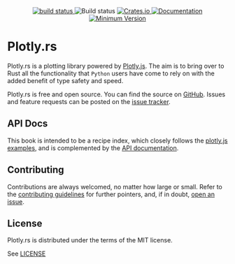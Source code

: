 <div align="center">
    <a href="https://github.com/plotly/plotly.rs/tree/main">
        <img src="https://img.shields.io/badge/Plotly.rs-main-brightgreen" alt="build status">
    </a>
    <a href="https://github.com/plotly/plotly.rs/actions?query=branch%3Amain" style="text-decoration: none!important;">
        <img src="https://img.shields.io/github/actions/workflow/status/plotly/plotly.rs/build.yml?branch=main" alt="Build status">
    </a>
    <a href="https://crates.io/crates/plotly">
        <img src="https://img.shields.io/crates/v/plotly.svg" alt="Crates.io">
    </a>
	<a href="https://docs.rs/plotly">
        <img src="https://docs.rs/plotly/badge.svg" alt="Documentation">
    </a>
    <a href="">
        <img src="https://img.shields.io/badge/Minimum%20Rust%20Version-1.31-brightgreen.svg" alt="Minimum Version">
    </a>
</div>

# Plotly.rs

Plotly.rs is a plotting library powered by [Plotly.js](https://plot.ly/javascript/). The aim is to bring over to Rust all the functionality that `Python` users have come to rely on with the added benefit of type safety and speed.

Plotly.rs is free and open source. You can find the source on [GitHub](https://github.com/plotly/plotly.rs). Issues and feature requests can be posted on the [issue tracker](https://github.com/plotly/plotly.rs/issues).

## API Docs

This book is intended to be a recipe index, which closely follows the [plotly.js examples](https://plotly.com/javascript/), and is complemented by the [API documentation](https://docs.rs/plotly).

## Contributing
Contributions are always welcomed, no matter how large or small. Refer to the [contributing guidelines](https://github.com/plotly/plotly.rs/tree/main/CONTRIBUTING.md) for further pointers, and, if in doubt, [open an issue](https://github.com/plotly/plotly.rs/issues).

## License

Plotly.rs is distributed under the terms of the MIT license.

See [LICENSE](https://github.com/plotly/plotly.rs/tree/main/LICENSE)